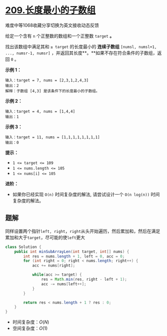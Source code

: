 # [209.长度最小的子数组](https://leetcode-cn.com/problems/minimum-size-subarray-sum/)

难度中等1068收藏分享切换为英文接收动态反馈

给定一个含有 `n` 个正整数的数组和一个正整数 `target` **。**

找出该数组中满足其和 `≥ target` 的长度最小的 **连续子数组** `[numsl, numsl+1, ..., numsr-1, numsr]` ，并返回其长度**。**如果不存在符合条件的子数组，返回 `0` 。

 

**示例 1：**

```
输入：target = 7, nums = [2,3,1,2,4,3]
输出：2
解释：子数组 [4,3] 是该条件下的长度最小的子数组。
```

**示例 2：**

```
输入：target = 4, nums = [1,4,4]
输出：1
```

**示例 3：**

```
输入：target = 11, nums = [1,1,1,1,1,1,1,1]
输出：0
```

 

**提示：**

- `1 <= target <= 109`
- `1 <= nums.length <= 105`
- `1 <= nums[i] <= 105`

 

**进阶：**

- 如果你已经实现 `O(n)` 时间复杂度的解法, 请尝试设计一个 `O(n log(n))` 时间复杂度的解法。

## 题解

同样设置两个指针`left, right`，`right`从头开始遍历，然后累加和，然后在满足累加和大于`target`，尽可能的使`left`更大

```java
class Solution {
    public int minSubArrayLen(int target, int[] nums) {
        int res = nums.length + 1, left = 0, acc = 0;
        for (int right = 0; right < nums.length; right++) {
            acc += nums[right];

            while(acc >= target) {
                res = Math.min(res, right - left + 1);
                acc -= nums[left++];
            }
        }

        return res < nums.length + 1 ? res : 0;
    }
}
```

* 时间复杂度：$O(N)$
* 空间复杂度：$O(1)$